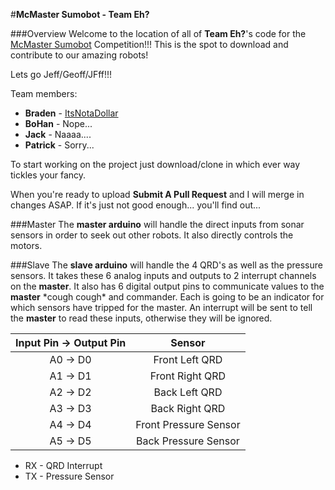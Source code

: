 #**McMaster Sumobot - Team Eh?**

###Overview
Welcome to the location of all of **Team Eh?**'s code for the [McMaster Sumobot](http://sumobot.ca/) Competition!!! This is the spot to download and contribute to our amazing robots!

Lets go Jeff/Geoff/JFff!!!

Team members: 
- **Braden** - [ItsNotaDollar](https://github.com/ItsNotaDollar)
- **BoHan** - Nope...
- **Jack** - Naaaa....
- **Patrick** - Sorry...

To start working on the project just download/clone in which ever way tickles your fancy.

When you're ready to upload **Submit A Pull Request** and I will merge in changes ASAP. If it's just not good enough... you'll find out...

###Master
The **master arduino** will handle the direct inputs from sonar sensors in order to seek out other robots. It also directly controls the motors. 

###Slave
The **slave arduino** will handle the 4 QRD's as well as the pressure sensors. It takes these 6 analog inputs and outputs to 2 interrupt channels on the **master**. It also has 6 digital output pins to communicate values to the **master** \*cough cough\* and commander. Each is going to be an indicator for which sensors have tripped for the master. An interrupt will be sent to tell the **master** to read these inputs, otherwise they will be ignored.

|Input Pin -> Output Pin|        Sensor         |
|:---------------------:|:---------------------:|
| A0 -> D0              | Front Left QRD        |
| A1 -> D1              | Front Right QRD       |
| A2 -> D2              | Back Left QRD         |
| A3 -> D3              | Back Right QRD        |
| A4 -> D4              | Front Pressure Sensor |
| A5 -> D5              | Back Pressure Sensor  |

- RX - QRD Interrupt
- TX - Pressure Sensor